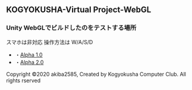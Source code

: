 ## KOGYOKUSHA-Virtual Project-WebGL

### Unity WebGLでビルドしたのをテストする場所
スマホは非対応
操作方法は W/A/S/D

- ・[Alpha 1.0](https://akiba2585.github.io/GYOKUSHA-test-Web-GL/)
- ・[Alpha 2.0](https://akiba2585.github.io/GYOKUSHA-alpha-Web-GL-2.0/)



Copyright ©2020 akiba2585, Created by Kogyokusha Computer Club. All rights rserved
